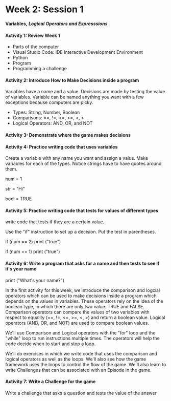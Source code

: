 # Week 2: Session 1

**Variables,** _**Logical Operators and Expresssions**_

#### Activity 1: Review Week 1

* Parts of the computer
* Visual Studio Code: IDE Interactive Development Environment
* Python
* Program
* Programming a challenge

#### Activity 2: Introduce How to Make Decisions inside a program

Variables have a name and a value.  Decisions are made by testing the value of variables.  Variable can be named anything you want with a few exceptions because computers are picky.

* Types:  String, Number, Boolean
* Comparisons: ==, !=, &lt;=, &gt;=, &lt;, &gt;
* Logical Operators: AND, OR, and NOT

#### Activity 3: Demonstrate where the game makes decisions

#### Activity 4: Practice writing code that uses variables

Create a variable with any name you want and assign a value.  Make variables for each of the types.  Notice strings have to have quotes around them.

num = 1

str = "Hi"

bool = TRUE

#### Activity 5: Practice writing code that tests for values of different types

write code that tests if they are a certain value.

Use the "if" instruction to set up a decision. Put the test in parentheses.

if \(num == 2\) print \("true"\)

if \(num == 1\) print \("true"\)

#### Activity 6: Write a program that asks for a name and then tests to see if it's your name

print \("What's your name?"\)

In the first activity for this week, we introduce the comparison and logcial operators which can be used to make decisions inside a program which depends on the values in variables. These operators rely on the idea of the boolean type, in which there are only two value: TRUE and FALSE. Comparison operators can compare the values of two variables with respect to equality \(==, !=, &lt;=, &gt;=, &lt;, &gt;\) and return a boolean value. Logical operators \(AND, OR, and NOT\) are used to compare boolean values.

We'll use Comparison and Logical operators with the "for" loop and the "while" loop to run instructions multiple times. The operators will help the code decide when to start and stop a loop.

We'll do exercises in which we write code that uses the comparison and logical operators as well as the loops. We'll also see how the game framework uses the loops to control the flow of the game. We'll also learn to write Challenges that can be associated with an Episode in the game.

#### Activity 7: Write a Challenge for the game

Write a challenge that asks a question and tests the value of the answer

